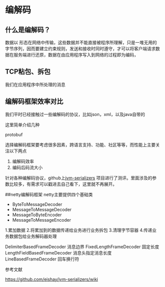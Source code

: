 # 编解码

## 什么是编解码？

数据以  形态在网络中传输，这些数据并不能直接被程序所理解，只是一堆无用的字节序列，因而要建立约束规则，发送和接收时同时遵守，才可以将客户端请求数据在服务端进行还原，数据在由应用程序写入到网络的过程即为编码，

## TCP粘包、拆包

我们在应用程序中所处理的消息





##  编解码框架效率对比

我们平时已经接触过一些编解码的协议，比如json，xml，以及java自带的

这里简单介绍几种

protobuf





选择编解码框架要考虑很多因素，跨语言支持、功能、社区等等，而性能上主要关注以下两点

1. 编解码效率
2. 编码后码流大小

针对各种编解码协议，github上[jvm-serializers](#https://github.com/eishay/jvm-serializers/wiki) 项目进行了测评。里面涉及的参数比较多，有需求可以戳进去自己看下，这里就不再展开。





##netty编解码框架
netty主要提供四个基础类

 - ByteToMessageDecoder 
 - MessageToMessageDecoder 
 - MessageToByteEncoder
 - MessageToMessageEncoder

1.累加数据 
2.将累加到的数据传递给业务进行业务拆包 
3.清理字节容器 
4.传递业务数据包给业务解码器处理


DelimiterBasedFrameDecoder 消息边界
FixedLengthFrameDecoder 固定长度
LengthFieldBasedFrameDecoder 消息头指定消息长度
LineBasedFrameDecoder  回车换行符



参考文献

https://github.com/eishay/jvm-serializers/wiki